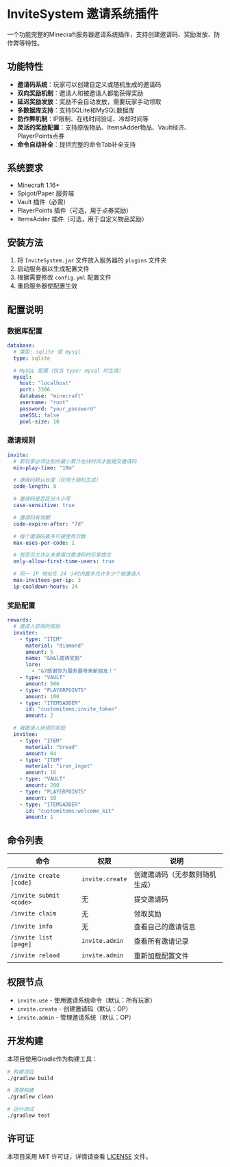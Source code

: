 # InviteSystem 邀请系统插件

一个功能完整的Minecraft服务器邀请系统插件，支持创建邀请码、奖励发放、防作弊等特性。

## 功能特性

- **邀请码系统**：玩家可以创建自定义或随机生成的邀请码
- **双向奖励机制**：邀请人和被邀请人都能获得奖励
- **延迟奖励发放**：奖励不会自动发放，需要玩家手动领取
- **多数据库支持**：支持SQLite和MySQL数据库
- **防作弊机制**：IP限制、在线时间验证、冷却时间等
- **灵活的奖励配置**：支持原版物品、ItemsAdder物品、Vault经济、PlayerPoints点券
- **命令自动补全**：提供完整的命令Tab补全支持

## 系统要求

- Minecraft 1.16+
- Spigot/Paper 服务端
- Vault 插件（必需）
- PlayerPoints 插件（可选，用于点券奖励）
- ItemsAdder 插件（可选，用于自定义物品奖励）

## 安装方法

1. 将 `InviteSystem.jar` 文件放入服务器的 `plugins` 文件夹
2. 启动服务器以生成配置文件
3. 根据需要修改 `config.yml` 配置文件
4. 重启服务器使配置生效

## 配置说明

### 数据库配置

```yaml
database:
  # 类型: sqlite 或 mysql
  type: sqlite

  # MySQL 配置（仅当 type: mysql 时生效）
  mysql:
    host: "localhost"
    port: 3306
    database: "minecraft"
    username: "root"
    password: "your_password"
    useSSL: false
    pool-size: 10
```

### 邀请规则

```yaml
invite:
  # 新玩家必须达到的最小累计在线时间才能提交邀请码
  min-play-time: "10m"

  # 邀请码默认长度（仅用于随机生成）
  code-length: 8

  # 邀请码是否区分大小写
  case-sensitive: true

  # 邀请码有效期
  code-expire-after: "7d"

  # 每个邀请码最多可被使用次数
  max-uses-per-code: 1

  # 是否仅允许从未使用过邀请码的玩家提交
  only-allow-first-time-users: true

  # 同一 IP 地址在 24 小时内最多允许多少个被邀请人
  max-invitees-per-ip: 3
  ip-cooldown-hours: 24
```

### 奖励配置

```yaml
rewards:
  # 邀请人获得的奖励
  inviter:
    - type: "ITEM"
      material: "diamond"
      amount: 5
      name: "&b&l邀请奖励"
      lore:
        - "&7感谢你为服务器带来新朋友！"
    - type: "VAULT"
      amount: 500
    - type: "PLAYERPOINTS"
      amount: 100
    - type: "ITEMSADDER"
      id: "customitems:invite_token"
      amount: 2

  # 被邀请人获得的奖励
  invitee:
    - type: "ITEM"
      material: "bread"
      amount: 64
    - type: "ITEM"
      material: "iron_ingot"
      amount: 16
    - type: "VAULT"
      amount: 200
    - type: "PLAYERPOINTS"
      amount: 50
    - type: "ITEMSADDER"
      id: "customitems:welcome_kit"
      amount: 1
```

## 命令列表

| 命令 | 权限 | 说明 |
|------|------|------|
| `/invite create [code]` | `invite.create` | 创建邀请码（无参数则随机生成） |
| `/invite submit <code>` | 无 | 提交邀请码 |
| `/invite claim` | 无 | 领取奖励 |
| `/invite info` | 无 | 查看自己的邀请信息 |
| `/invite list [page]` | `invite.admin` | 查看所有邀请记录 |
| `/invite reload` | `invite.admin` | 重新加载配置文件 |

## 权限节点

- `invite.use` - 使用邀请系统命令（默认：所有玩家）
- `invite.create` - 创建邀请码（默认：OP）
- `invite.admin` - 管理邀请系统（默认：OP）

## 开发构建

本项目使用Gradle作为构建工具：

```bash
# 构建项目
./gradlew build

# 清理构建
./gradlew clean

# 运行测试
./gradlew test
```

## 许可证

本项目采用 MIT 许可证，详情请查看 [LICENSE](LICENSE) 文件。
